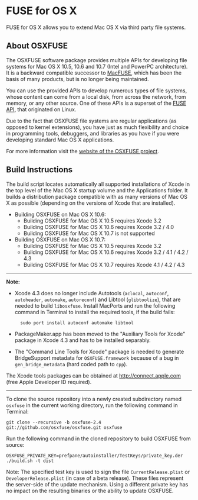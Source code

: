 FUSE for OS X
=============

FUSE for OS X allows you to extend Mac OS X via third party file systems. 

About OSXFUSE
-------------

The OSXFUSE software package provides multiple APIs for developing file systems for Mac OS X 10.5, 10.6 and 10.7  (Intel and PowerPC architecture). It is a backward compatible successor to [MacFUSE](http://code.google.com/p/macfuse/), which has been the basis of many products, but is no longer being maintained.

You can use the provided APIs to develop numerous types of file systems, whose content can come from a local disk, from across the network, from memory, or any other source. One of these APIs is a superset of the [FUSE API](http://fuse.sourceforge.net/), that originated on Linux.

Due to the fact that OSXFUSE file systems are regular applications (as opposed to kernel extensions), you have just as much flexibility and choice in programming tools, debuggers, and libraries as you have if you were developing standard Mac OS X applications.

For more information visit the [website of the OSXFUSE project](http://osxfuse.github.com/).

Build Instructions
------------------

The build script locates automatically all supported installations of Xcode in the top level of the Mac OS X startup volume and the Applications folder. It builds a distribution package compatible with as many versions of Mac OS X as possible (depending on the versions of Xcode that are installed).

* Building OSXFUSE on Mac OS X 10.6:
  - Building OSXFUSE for Mac OS X 10.5 requires Xcode 3.2
  - Building OSXFUSE for Mac OS X 10.6 requires Xcode 3.2 / 4.0
  - Building OSXFUSE for Mac OS X 10.7 is not supported
* Building OSXFUSE on Mac OS X 10.7:
  - Building OSXFUSE for Mac OS X 10.5 requires Xcode 3.2
  - Building OSXFUSE for Mac OS X 10.6 requires Xcode 3.2 / 4.1 / 4.2 / 4.3
  - Building OSXFUSE for Mac OS X 10.7 requires Xcode 4.1 / 4.2 / 4.3

---

**Note:**

* Xcode 4.3 does no longer include Autotools (`aclocal`, `autoconf`, `autoheader`, `automake`, `autoreconf`) and Libtool (`glibtoolize`), that are needed to build `libosxfuse`. Install MacPorts and run the following command in Terminal to install the required tools, if the build fails:

        sudo port install autoconf automake libtool

* PackageMaker.app has been moved to the "Auxiliary Tools for Xcode" package in Xcode 4.3 and has to be installed separably.

* The "Command Line Tools for Xcode" package is needed to generate BridgeSupport metadata for `OSXFUSE.framework` because of a bug in `gen_bridge_metadata` (hard coded path to `cpp`).

The Xcode tools packages can be obtained at http://connect.apple.com (free Apple Developer ID required).

---

To clone the source repository into a newly created subdirectory named `osxfuse` in the current working directory, run the following command in Terminal:

    git clone --recursive -b osxfuse-2.4 git://github.com/osxfuse/osxfuse.git osxfuse

Run the following command in the cloned repository to build OSXFUSE from source:

    OSXFUSE_PRIVATE_KEY=prefpane/autoinstaller/TestKeys/private_key.der ./build.sh -t dist

Note: The specified test key is used to sign the file `CurrentRelease.plist` or `DeveloperRelease.plist` (in case of a beta release). These files represent the server-side of the update mechanism. Using a different private key has no impact on the resulting binaries or the ability to update OSXFUSE.
